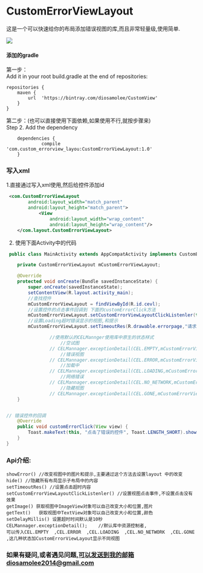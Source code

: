 # CustomErrorViewLayout

这是一个可以快速给你的布局添加错误视图的库,而且非常轻量级,使用简单.


![](http://upload-images.jianshu.io/upload_images/9352581-868540e78e76fc82.gif?imageMogr2/auto-orient/strip%7CimageView2/2/w/1240)

#### 添加的gradle
第一步：  
Add it in your root build.gradle at the end of repositories:

	repositories {
	    maven {
			url  'https://bintray.com/diosamolee/CustomView' 
	    }
	}
第二步：(也可以直接使用下面依赖,如果使用不行,就按步骤来)  
Step 2. Add the dependency

		dependencies {
	       		 compile 'com.custom_errorview_layou:CustomErrorViewLayout:1.0'
		}

### 写入xml

1.直接通过写入xml使用,然后给控件添加id

```xml
 <com.CustomErrorViewLayout
        android:layout_width="match_parent"
        android:layout_height="match_parent">
            <View
                android:layout_width="wrap_content"
                android:layout_height="wrap_content"/>
    </com.layout.CustomErrorViewLayout>
```


2. 使用下面Activity中的代码

```java
 public class MainActivity extends AppCompatActivity implements CustomErrorViewLayout.CustomErrorViewLayoutClickListenler {

    private CustomErrorViewLayout mCustomErrorViewLayout;

    @Override
    protected void onCreate(Bundle savedInstanceState) {
        super.onCreate(savedInstanceState);
        setContentView(R.layout.activity_main);
        //查找控件
        mCustomErrorViewLayout = findViewById(R.id.cevl);
        //设置控件的点击事件回调到 下面的customErrorClick方法
        mCustomErrorViewLayout.setCustomErrorViewLayoutClickListenler(this);
        //设置Loading超时错误显示的视图,和提示
        mCustomErrorViewLayout.setTimeoutRes(R.drawable.errorpage,"请求错误,点击刷新");

                //使用默认的CELMannger使用库中原生的状态样式
					//空试图
                // CELMannager.exceptionDetail(CEL.EMPTY,mCustomErrorViewLayout);
					//错误视图
                // CELMannager.exceptionDetail(CEL.ERROR,mCustomErrorViewLayout);
					//加载中
                // CELMannager.exceptionDetail(CEL.LOADING,mCustomErrorViewLayout);
					//网络错误
                // CELMannager.exceptionDetail(CEL.NO_NETWORK,mCustomErrorViewLayout);
					//隐藏视图
                // CELMannager.exceptionDetail(CEL.GONE,mCustomErrorViewLayout);
    }


// 错误控件的回调
    @Override
    public void customErrorClick(View view) {
        Toast.makeText(this, "点击了错误的控件", Toast.LENGTH_SHORT).show();
    }
}


```


### Api介绍:

	showError() //改变视图中的图片和提示,主要通过这个方法去设置layout 中的改变
	hide() //隐藏所有布局显示子布局中的内容
	setTimeoutRes() //设置点击超时内容
	setCustomErrorViewLayoutClickListenler() //设置视图点击事件,不设置点击没有效果
	getImage() 获取视图中ImageView对象可以自己改变大小和位置,图片
	getText()	获取视图中TextView对象可以自己改变大小和位置,颜色
	setDelayMillis() 设置超时时间默认是10秒
	CELMannager.exceptionDetail();    //默认库中资源控制者,
	可以传入CEL.EMPTY  ,CEL.ERROR  ,CEL.LOADING  ,CEL.NO_NETWORK  ,CEL.GONE  ,这几种状态加CustomErrorViewLayout显示不同视图



### 如果有疑问,或者遇见问题,可以发送到我的邮箱diosamolee2014@gmail.com
